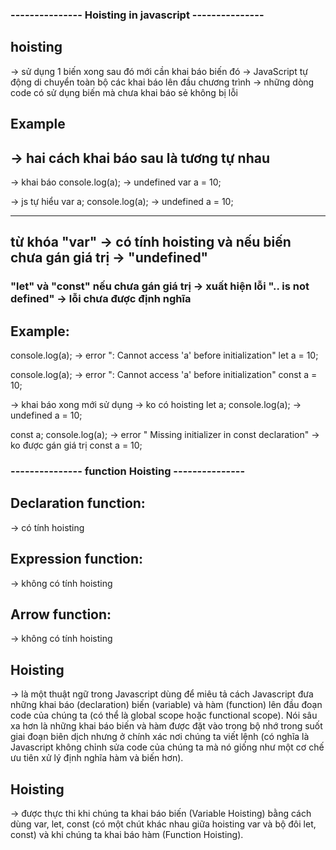 ### --------------- Hoisting in javascript ---------------

## hoisting

-> sử dụng 1 biến xong sau đó mới cần khai báo biến đó
-> JavaScript tự động di chuyển toàn bộ các khai báo lên đầu chương trình
-> những dòng code có sử dụng biến mà chưa khai báo sẻ không bị lỗi

## Example

## -> hai cách khai báo sau là tương tự nhau

-> khai báo
console.log(a); -> undefined
var a = 10;

-> js tự hiểu
var a;
console.log(a); -> undefined
a = 10;

---

## từ khóa "var" -> có tính hoisting và nếu biến chưa gán giá trị -> "undefined"

### "let" và "const" nếu chưa gán giá trị -> xuất hiện lỗi ".. is not defined" -> lỗi chưa được định nghĩa

## Example:

console.log(a); -> error ": Cannot access 'a' before initialization"
let a = 10;

console.log(a); -> error ": Cannot access 'a' before initialization"
const a = 10;

-> khai báo xong mới sử dụng -> ko có hoisting
let a;
console.log(a); -> undefined
a = 10;

const a;
console.log(a); -> error " Missing initializer in const declaration" -> ko được gán giá trị const
a = 10;

### --------------- function Hoisting ---------------

## Declaration function:

-> có tính hoisting

## Expression function:

-> không có tính hoisting

## Arrow function:

-> không có tính hoisting

## Hoisting

-> là một thuật ngữ trong Javascript dùng để miêu tả cách Javascript
đưa những khai báo (declaration) biến (variable) và hàm (function)
lên đầu đoạn code của chúng ta (có thể là global scope hoặc functional scope).
Nói sâu xa hơn là những khai báo biến và hàm được đặt vào trong bộ nhớ trong suốt
giai đoạn biên dịch nhưng ở chính xác nơi chúng ta viết lệnh
(có nghĩa là Javascript không chỉnh sửa code của chúng ta
mà nó giống như một cơ chế ưu
tiên xử lý định nghĩa hàm và biến hơn).

## Hoisting

-> được thực thi khi chúng ta khai báo biến (Variable Hoisting)
bằng cách dùng var, let, const (có một chút khác nhau giữa hoisting var và bộ đôi let, const) và
khi chúng ta khai báo hàm (Function Hoisting).
